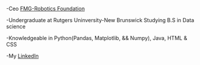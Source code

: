 -Ceo [FMG-Robotics Foundation](https://www.fmg-robotics.com/)

-Undergraduate at Rutgers Uninversity-New Brunswick Studying B.S in Data science

-Knowledgeable in Python(Pandas, Matplotlib, && Numpy), Java, HTML & CSS

-My [LinkedIn](https://www.linkedin.com/in/gavin-fair-7a1677228/)
